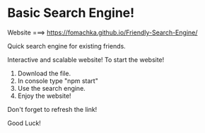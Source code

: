 # Basic Search Engine! 
Website ===> https://fomachka.github.io/Friendly-Search-Engine/

Quick search engine for existing friends.


Interactive and scalable website!
To start the website!
1. Download the file.
2. In console type "npm start"
3. Use the search engine.
4. Enjoy the website!

Don't forget to refresh the link!

Good Luck!

